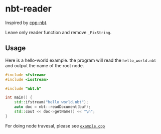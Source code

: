 # nbt-reader

Inspired by [cpp-nbt](https://github.com/SpockBotMC/cpp-nbt).

Leave only reader function and remove `_FixString`.

## Usage

Here is a hello-world example.
the program will read the `hello_world.nbt` and
output the name of the root node.

```c++
#include <fstream>
#include <iostream>

#include "nbt.h"

int main() {
    std::ifstream("hello_world.nbt");
    auto doc = nbt::readDocument(buf);
    std::cout << doc->getName() << "\n";
}
```

For doing node travesal, please see [`example.cpp`](example.cpp)

